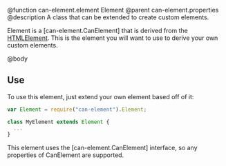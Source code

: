 @function can-element.element Element
@parent can-element.properties
@description A class that can be extended to create custom elements.

Element is a [can-element.CanElement] that is derived from the [HTMLElement](https://developer.mozilla.org/en-US/docs/Web/API/HTMLElement). This is the element you will want to use to derive your own custom elements.

@body

## Use

To use this element, just extend your own element based off of it:

```js
var Element = require("can-element").Element;

class MyElement extends Element {
  ...
}
```

This element uses the [can-element.CanElement] interface, so any properties of CanElement are supported.
